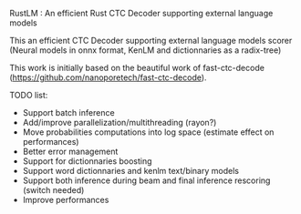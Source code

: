 RustLM : An efficient Rust CTC Decoder supporting external language models

This an efficient CTC Decoder supporting external language models scorer (Neural models in onnx format, KenLM and dictionnaries as a radix-tree)

This work is initially based on the beautiful work of fast-ctc-decode (https://github.com/nanoporetech/fast-ctc-decode).

TODO list:

- Support batch inference
- Add/improve parallelization/multithreading (rayon?)
- Move probabilities computations into log space (estimate effect on performances)
- Better error management
- Support for dictionnaries boosting
- Support word dictionnaries and kenlm text/binary models
- Support both inference during beam and final inference rescoring (switch needed)
- Improve performances
